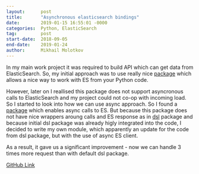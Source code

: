 ```yaml
---
layout:      post
title:       "Asynchronous elasticsearch bindings"
date:        2019-01-15 16:55:01 -0000
categories:  Python, ElasticSearch
tag:         post
start-date:  2018-09-05
end-date:    2019-01-24
author:      Mikhail Molotkov
---
```


In my main work project it was required to build API which can get data from ElasticSearch.
So, my initial approach was to use really nice [package][dsl-link] which allows a nice way to work with ES from your Python code.

However, later on I reallised this package does not support asyncronous calls to ElasticSearch and my project could not co-op with incoming load.
So I started to look into how we can use async approach. So I found a [package][async-link] which enables async calls to ES.
But because this package does not have nice wrappers aroung calls and ES response as in [dsl][dsl-link] package and because initial dsl package was already higly integrated into the code,
I decided to write my own module, which apparently an update for the code from dsl package, but with the use of async ES client. 

As a result, it gave us a significant improvement - now we can handle 3 times more request than with default dsl package.

[GitHub Link][link-to]

[link-to]:    https://github.com/MikhailMS/elasticsearch-async-dsl-binds
[dsl-link]:   https://github.com/elastic/elasticsearch-dsl-py
[async-link]: https://github.com/elastic/elasticsearch-py-async
